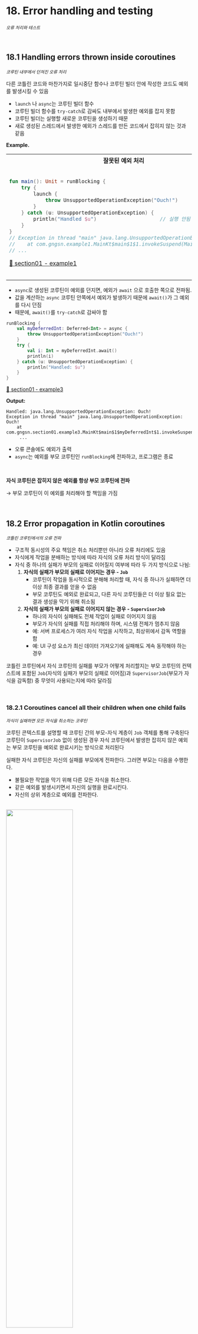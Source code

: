 # 18. Error handling and testing

<small><i>오류 처리와 테스트</i></small>

<br>

## 18.1 Handling errors thrown inside coroutines

<small><i>코루틴 내부에서 던져진 오류 처리</i></small>


다른 코틀린 코드와 마찬가지로 일시중단 함수나 코루틴 빌더 안에 작성한 코드도 예외를 발생시킬 수 있음 

- `launch` 나 `async`는 코루틴 빌더 함수
- 코루틴 빌더 함수를 `try-catch`로 감싸도 내부에서 발생한 예외를 잡지 못함
- 코루틴 빌더는 실행할 새로운 코루틴을 생성하기 때문
- 새로 생성된 스레드에서 발생한 예외가 스레드를 만든 코드에서 잡히지 않는 것과 같음


**Example.**


<table>
<tr>
    <th>잘못된 예외 처리</th>
    <th>올바른 예외 처리</th>
</tr>
<tr><td>

```kotlin
fun main(): Unit = runBlocking {
    try {
        launch {
            throw UnsupportedOperationException("Ouch!")
        }
    } catch (u: UnsupportedOperationException) {
        println("Handled $u")                     // 실행 안됨
    }
}
// Exception in thread "main" java.lang.UnsupportedOperationException: Ouch!
//    at com.gngsn.example1.MainKt$main$1$1.invokeSuspend(Main.kt:9)
// ...
```

[🔗 section01 - example1](https://github.com/gngsn/deepdive/blob/main/books/kotlin-in-action/chapter18/demo/src/main/kotlin/com/gngsn/section01/example1/Main.kt)


</td>
<td>

올바른 예외 처리 → `launch`에 전달되는 람다 블록 안에 `try-catch` 블록을 넣어야 함

```kotlin
fun main(): Unit = runBlocking {
    launch {
        try {
            throw UnsupportedOperationException("Ouch!")
        } catch (u: UnsupportedOperationException) {
            println("Handled $u")
        }
    }
}
// Handled java.lang.UnsupportedOperationException: Ouch!
```

[🔗 section01 - example2](https://github.com/gngsn/deepdive/blob/main/books/kotlin-in-action/chapter18/demo/src/main/kotlin/com/gngsn/section01/example2/Main.kt)

</td>
</table>

- `async`로 생성된 코루틴이 예외를 던지면, 예외가 `await` 으로 호출한 쪽으로 전파됨.
- 값을 계산하는 `async` 코루틴 안쪽에서 예외가 발생하기 때문에 `await()`가 그 예외를 다시 던짐
- 때문에, `await()`를 `try-catch`로 감싸야 함

```kotlin
runBlocking {
    val myDeferredInt: Deferred<Int> = async {
        throw UnsupportedOperationException("Ouch!")
    }
    try {
        val i: Int = myDeferredInt.await()
        println(i)
    } catch (u: UnsupportedOperationException) {
        println("Handled: $u")
    }
}
```

[🔗 section01 - example3](https://github.com/gngsn/deepdive/blob/main/books/kotlin-in-action/chapter18/demo/src/main/kotlin/com/gngsn/section01/example3/Main.kt)

**Output:**

```
Handled: java.lang.UnsupportedOperationException: Ouch!
Exception in thread "main" java.lang.UnsupportedOperationException: Ouch!
	at com.gngsn.section01.example3.MainKt$main$1$myDeferredInt$1.invokeSuspend(Main.kt:9)
     ...
```

- 오류 콘솔에도 예외가 출력
- `async`는 예외를 부모 코루틴인 `runBlocking`에 전파하고, 프로그램은 종료

<br>

**자식 코루틴은 잡히지 않은 예외를 항상 부모 코루틴에 전파**

→ 부모 코루틴이 이 예외를 처리해야 할 책임을 가짐

<br>

## 18.2 Error propagation in Kotlin coroutines

<small><i>코틀린 코루틴에서의 오류 전파</i></small>
- 구조적 동시성의 주요 책임은 취소 처리뿐만 아니라 오류 처리에도 있음
- 자식에게 작업을 분배하는 방식에 따라 자식의 오류 처리 방식이 달라짐
- 자식 중 하나의 실패가 부모의 실패로 이어질지 여부에 따라 두 가지 방식으로 나뉨:
    1. **자식의 실패가 부모의 실패로 이어지는 경우 - `Job`**
        - 코루틴이 작업을 동시적으로 분해해 처리할 때, 자식 중 하나가 실패하면 더 이상 최종 결과를 얻을 수 없음
        - 부모 코루틴도 예외로 완료되고, 다른 자식 코루틴들은 더 이상 필요 없는 결과 생성을 막기 위해 취소됨
    2. **자식의 실패가 부모의 실패로 이어지지 않는 경우 - `SupervisorJob`**
        - 하나의 자식이 실패해도 전체 작업이 실패로 이어지지 않음
        - 부모가 자식의 실패를 직접 처리해야 하며, 시스템 전체가 멈추지 않음
        - 예: 서버 프로세스가 여러 자식 작업을 시작하고, 최상위에서 감독 역할을 함
        - 예: UI 구성 요소가 최신 데이터 가져오기에 실패해도 계속 동작해야 하는 경우


코틀린 코루틴에서 자식 코루틴의 실패를 부모가 어떻게 처리할지는 
부모 코루틴의 컨텍스트에 포함된 `Job`(자식의 실패가 부모의 실패로 이어짐)과 `SupervisorJob`(부모가 자식을 감독함) 중 무엇이 사용되는지에 따라 달라짐

<br>

### 18.2.1 Coroutines cancel all their children when one child fails

<small><i>자식이 실패하면 모든 자식을 취소하는 코루틴</i></small>

코루틴 콘텍스트를 설명할 때 코루틴 간의 부모-자식 계층이 `Job` 객체를 통해 구축된다
코루틴이 `SupervisorJob` 없이 생성된 경우 자식 코루틴에서 발생한 잡히지 않은 예외는 부모 코루틴을 예외로 완료시키는 방식으로 처리된다

실패한 자식 코루틴은 자신의 실패를 부모에게 전파한다. 
그러면 부모는 다음을 수행한다.

- 불필요한 작업을 막기 위해 다른 모든 자식을 취소한다. 
- 같은 예외를 발생시키면서 자신의 실행을 완료시킨다.
- 자신의 상위 계층으로 예외를 전파한다.

<br><img src="./img/figure18-1.png" width="60%">

- 자식 코루틴이 잡히지 않는 예외로 실패하면 부모에게 통지
- 다시 부모는 형제 코루틴들을 모두 취소하고 예외를 코루틴 계층의 상위로 전달

<br>

> [!NOTE]
>
> 모든 '형제' 작업을 취소하는 기능은 코틀린 코루틴의 큰 장점임
> 
> 보통 언어 레벨에서 제공되지 않고, 프로그래머가 직접 구현해야 함 

<br>

같은 스코프 안에서 동시성 계산을 함께 수행하고 공통의 결과를 반환하는 코루틴 그룹에게 아주 유용
- 스코프 내의 하나의 코루틴이 잡을 수 없는 예외로 인해 실패한다는 건, 공통의 결과를 계산할 방법이 더 이상 없음
- 다른 형제 코루틴이 불필요해진 작업을 계속 수행하거나 자원을 계속 잡고 있는 것을 막기 위해 이들을 취소함

- 불필요한 작업을 피하고 자원을 해제하게 됨


**Example.**

```kotlin
runBlocking {
    // 첫번째 코루틴: Heartbeat 역할의 코루틴. 단순히 루프 돌면서 메시지 출력
    launch {
        try {
            while (true) {
                println("Heartbeat!")
                delay(500.milliseconds)
            }
        } catch (e: Exception) {
            println("Heartbeat terminated: $e")
            throw e
        }
    }
    // 두번째 코루틴: 1초 후 예외를 던짐. 이때, 예외를 잡아내지는 않음
    launch {
        delay(1.seconds)
        throw UnsupportedOperationException("Ow!")
    }
}
```

[🔗 section02 - example1](https://github.com/gngsn/deepdive/blob/main/books/kotlin-in-action/chapter18/demo/src/main/kotlin/com/gngsn/section02/example1/Main.kt)


**Output:**

```
Heartbeat!
Heartbeat!
Heartbeat!
Heartbeat terminated: kotlinx.coroutines.JobCancellationException: Parent job is Cancelling; job=BlockingCoroutine{Cancelling}@b065c63
Exception in thread "main" java.lang.UnsupportedOperationException: Ow!
	at com.gngsn.section02.example1.MainKt$main$1$2.invokeSuspend(Main.kt:25)
    ...
```

<br>

- 기본적으로, 모든 코루틴 빌더 <sub>예제의 `runBlocking`</sub>는 일반적인, 비감독<sup>nonsupervisor</sup> 코루틴을 생성
  - 때문에 하나의 코루틴이 잡히지 않은 예외로 종료되면, 다른 자식 코루틴들도 취소됨
- 오류 전파 동작은 모든 코루틴에게도 적용 
  - 예를 들어, launch로 시작된 코루틴 뿐만 아니라 `async`로 시작된 코루틴도 동일하게 동작

<br>

### 18.2.2 Structured concurrency only affects exceptions thrown across coroutine boundaries

<small><i>구조적 동시성은 코루틴 경계를 넘어 던져진 예외에만 영향을 미침</i></small>

- 형제 코루틴 취소와 예외 전파는 코루틴 스코프를 넘는 예외에만 적용됨
- 스코프를 넘는 예외를 던지지 않으면 형제 코루틴이 취소되지 않음
- 코루틴 내부의 `try-catch` 블록은 정상적으로 예외를 처리함
- 처리되지 않은 예외가 코루틴 계층 위로 전파되면 형제 코루틴도 취소됨
  - → 구조적 동시성 패러다임을 강제하는 데 도움
- 단, 처리되지 않은 예외 하나로 전체 애플리케이션이 종료되면 안 됨

<br>

### 18.2.3 Supervisors prevent parents and siblings from being cancelled

<small><i>슈퍼바이저는 부모와 형제의 취소를 방지함</i></small>


**슈퍼바이저 특징**

- 일반적인 `Job`과 달리, 자식의 실패를 부모에게 전파하지 않음
- 자식 코루틴이 실패해도 부모와 다른 자식 코루틴이 계속 실행됨
- 슈퍼바이저는 코루틴 계층의 최상위에서 자주 사용됨

<br><img src="./img/figure18-2.png" width="60%">


**`SupervisorJob`**

- 슈퍼바이저를 사용하려면 코루틴에 `SupervisorJob`을 연결해야 함
- `SupervisorJob`은 예외를 부모에게 전파하지 않고, 다른 자식 작업의 실패에도 영향을 받지 않음.
- 슈퍼바이저도 구조적 동시성에 참여하며, 취소될 수 있고 취소 예외는 정상적으로 전파됨.
- 슈퍼바이저의 동작을 확인하려면 `SupervisorScope` 함수를 사용해 스코프를 만들 수 있음.
- `SupervisorScope`는 자식 코루틴 중 하나가 실패해도 형제 코루틴이 종료되지 않음.
  - 부모와 형제 코루틴은 계속 작동하며, 예외는 더 이상 전파되지 않음.


하트 비트 코루틴이 계속 실행되도록 하려면 `launch` 호출을 `SupervisorScope`로 감싸면 됨.


**Example.**

```kotlin
import kotlinx.coroutines.*
import kotlin.time.Duration.Companion.milliseconds
import kotlin.time.Duration.Companion.seconds
 
fun main(): Unit = runBlocking {
    // 첫번째 코루틴: Heartbeat 역할의 코루틴. 단순히 루프 돌면서 메시지 출력
    launch {
        try {
            while (true) {
                println("Heartbeat!")
                delay(500.milliseconds)
            }
        } catch (e: Exception) {
            println("Heartbeat terminated: $e")
            throw e
        }
    }
    // 두번째 코루틴: 1초 후 예외를 던짐. 이때, 예외를 잡아내지는 않음
    launch {
        delay(1.seconds)
        throw UnsupportedOperationException("Ow!")
    }
}
```

**Output:**

```
Heartbeat!
Heartbeat!
Heartbeat terminated: kotlinx.coroutines.JobCancellationException: Parent job is Cancelling; job=BlockingCoroutine{Cancelling}@1517365b
Exception in thread "main" java.lang.UnsupportedOperationException: Ow!
```

<br><img src="./img/figure18-additional.png" alt="https://stackoverflow.com/questions/60899369/kotlin-coroutines-job-hierarchy-explanation" />


- 예외 이후에도 계속 실행되는 이유: `SupervisorJob`이 자식 코루틴에서 발생한 예외를 전체에 전파하지 않기 때문
- 코루틴 프레임워크는 종종 슈퍼바이저 역할의 코루틴 스코프를 기본 제공
- 케이토의 Application 스코프는 개별 요청보다 오래 실행되는 코루틴을 시작할 때 사용할 수 있음
  - 이 코루틴은 애플리케이션이 실행되는 동안 계속 살아있을 수 있음
- Application 스코프는 슈퍼바이저 역할을 하며, 한 코루틴에서 예외가 발생해도 전체 애플리케이션이 중단되지 않음
- 케이토의 `PipelineContext`는 요청 핸들러와 같은 수명의 코루틴을 관리함
- `PipelineContext` 내 여러 코루틴이 함께 요청에 대한 응답을 계산함
- 한 코루틴이 예외로 실패하면 관련된 다른 코루틴도 함께 취소됨
- 슈퍼바이저는 주로 애플리케이션 전체 수명이나 UI 표시 시간 등 오랫동안 실행되는 부분에 사용됨
- 세부 작업 함수에서는 슈퍼바이저를 잘 사용하지 않으며, 이는 오류 전파 시 불필요한 작업 취소가 바람직하기 때문

<br>

## 18.3 `CoroutineExceptionHandler`: The last resort for processing exceptions

<small><i>`CoroutineExceptionHandler`: 예외 처리를 위한 마지막 수단</i></small>


- 자식 코루틴에서 처리되지 않은 예외는 부모 코루틴으로 전파됨
- 이때, 예외가 슈퍼바이저나 계층의 최상위 루트 코루틴에 도달하면 더 이상 전파되지 않음
  - 이 시점에서 예외는 `CoroutineExceptionHandler`에 전달됨
  - `CoroutineExceptionHandler`는 코루틴 콘텍스트의 일부
- 콘텍스트에 예외 핸들러가 없으면 예외는 시스템 전역 예외 핸들러로 이동

- 순수 JVM과 안드로이드 프로젝트의 시스템 전역 예외 핸들러는 다름
  - JVM에서는 예외 스택트레이스를 콘솔에 출력하고, 안드로이드에서는 앱을 종료시킴
- `CoroutineExceptionHandler`를 코루틴 콘텍스트에 추가하면 예외 처리 동작을 커스텀할 수 있음
- 코틀린 프레임워크는 자체적으로 코루틴 예외 핸들러를 제공할 수 있음


**Example.**

```kotlin
val exceptionHandler = CoroutineExceptionHandler { context, exception ->
    println("[ERROR] $exception")
}
```

`CoroutineExceptionHandler`를 코루틴 콘텍스트의 원소로 추가할 수 있음


**Example:**

```kotlin
class ComponentWithScope(dispatcher: CoroutineDispatcher = Dispatchers.Default) {
    private val exceptionHandler = CoroutineExceptionHandler { _, e ->
       println("[ERROR] ${e.message}")
    }
 
    private val scope = CoroutineScope(
        // SupervisorJob(): 자식의 실패가 부모의 실패로 이어지지 않도록 함
        // exceptionHandler: 사용자 정의 예외 핸들러를 코루틴 콘텍스트의 요소로 지정
        SupervisorJob() + dispatcher + exceptionHandler
    )
 
    fun action() = scope.launch {
        // 예외를 던지는 코루틴
        throw UnsupportedOperationException("Ouch!")
    }
}
```
 
**Usage:**
 
```kotlin
fun main() = runBlocking {
    val supervisor = ComponentWithScope()
    supervisor.action()
    delay(1.seconds)            
}

// [ERROR] Ouch!     ← 예외가 커스텀 예외 핸들러에 의해 처리
```

- 슈퍼바이저의 직접적인 자식 코루틴은 커스텀 예외 핸들러나 디폴트 핸들러에 예외를 직접 전달해 처리
- 코루틴 예외 핸들러는 계층의 최상위 코루틴이 `launch` 빌더로 시작된 경우에만 호출됨
- 코루틴은 처리되지 않은 예외를 부모에게 위임하며, 이 위임은 계층의 최상위까지 계속됨
- 루트 코루틴이 아닌 코루틴의 콘텍스트에 설치된 핸들러는 사용되지 않음
  - 즉, 중간에 있는 `CoroutineExceptionHandler` 같은 건 존재하지 않음
- `GlobalScope.launch`로 루트 코루틴을 생성하고 커스텀 예외 핸들러를 콘텍스트에 제공할 수 있음
- 중간 예외 핸들러를 `launch` 코루틴에 제공해도, 계층 최상위의 핸들러만 실행되고 중간 핸들러는 사용되지 않음

<br>

```kotlin
private val topLevelHandler = CoroutineExceptionHandler { _, e ->
    println("[TOP] ${e.message}")
}
 
private val intermediateHandler = CoroutineExceptionHandler { _, e ->
    println("[INTERMEDIATE] ${e.message}")
}
 
@OptIn(DelicateCoroutinesApi::class)    // 미묘한 API를 명시적으로 사용하게 한다
fun main() {
    GlobalScope.launch(topLevelHandler) {
        launch(intermediateHandler) {
            throw UnsupportedOperationException("Ouch!")
        }
    }
    Thread.sleep(1000)
}
// [TOP] Ouch!
```

- 예외가 여전히 부모 코루틴에게 전파될 수 있기 때문

<br><img src="./img/figure18-3.png" width="60%"><br>

- 중간의 `launch` 호출에 코루틴 예외 핸들러가 있음에도 루트 코루틴이 아니기 때문에 예외가 계속해서 코루틴 계층을 따라 전파됨
- 그 결과 최상위 코루틴인 `GlobalScope.launch`의 예외 핸들러만 호출됨

<br>

### 18.3.1 Differences when using `CoroutineExceptionHandler` with `launch` or `async`

<small><i>`CoroutineExceptionHandler`를 `launch`와 `async`에 적용할 때의 차이점</i></small>



`coroutineExceptionHandler`(기본 핸들러든 커스텀 핸들러든)를 살펴볼 때 예외 핸들러는 계층의 최상위 코루틴이 `launch`로 생성된 경우에만 호출된다는 점에 유의해야 함
최상위 코루틴이 `async`로 생성된 경우에는 `CoroutineExceptionHandler`가 호출되지 않는다는 뜻


```kotlin
import kotlinx.coroutines.*
import kotlin.time.Duration.Companion.seconds
 
class ComponentWithScope(dispatcher: CoroutineDispatcher = 
  Dispatchers.Default) {
    private val exceptionHandler = CoroutineExceptionHandler { _, e ->
        println("[ERROR] ${e.message}")
    }
 
    private val scope = CoroutineScope(SupervisorJob() + dispatcher + 
    ➥ exceptionHandler)
 
    fun action() = scope.launch {
        async {
            throw UnsupportedOperationException("Ouch!")
        }
    }
}
 
fun main() = runBlocking {
    val supervisor = ComponentWithScope()
    supervisor.action()
    delay(1.seconds)
}
 
// [ERROR] Ouch!
```


바깥의 코루틴 (최상위 코루틴)을 `async`로 시작하도록 구현을 변경하면 코루틴 예외 핸들러가 호출되지 않는 것 을 확인할 수 있음

```kotlin
import kotlinx.coroutines.*
import kotlin.time.Duration.Companion.seconds
 
class ComponentWithScope(dispatcher: CoroutineDispatcher = 
  Dispatchers.Default) {
    private val exceptionHandler = CoroutineExceptionHandler { _, e ->
        println("[ERROR] ${e.message}")
    }
 
 
    private val scope = CoroutineScope(SupervisorJob() + dispatcher + 
      exceptionHandler)
 
 
    fun action() = scope.async {     ❶
        launch {
            throw UnsupportedOperationException("Ouch!")
        }
    }
}

fun main() = runBlocking {
    val supervisor = ComponentWithScope()
    supervisor.action()
    delay(1.seconds)
}
// No output is printed
```

- 최상위 `async` 코루틴의 예외는 `await()`를 호출하는 소비자가 처리
- 코루틴 예외 핸들러는 이 예외를 무시할 수 있음
- 소비자는 await를 `try-catch`로 감싸 예외를 처리할 수 있음
- `try-catch`는 코루틴 취소에는 영향을 주지 않음
- `Scope`에 `SupervisorJob`이 없으면, 처리되지 않은 예외가 다른 자식 코루틴도 모두 취소시킴

<br>

## 18.4 Handling errors in flows

<small><i>플로우에서 예외 처리</i></small>

플로우도 예외를 던질 수 있음

<br>

**Example.**

```kotlin
import kotlinx.coroutines.*
import kotlinx.coroutines.flow.*
 
class UnhappyFlowException: Exception()
 
// 플로우를 수집하면 5개의 원소 (0부터 4)가 배출된 다음에 UnhappyFlowException 예외가 발생
val exceptionalFlow = flow {
    repeat(5) { number ->
        emit(number)
    }
    throw UnhappyFlowException()
}
```

- 일반적으로 플로우의 일부분에 예외가 발생하면 `collect`에서 예외가 던져짐
  - e.g. 플로우가 생성되거나 변환되거나 수집되는 중간에 예외 발생 시
- 즉, `collect` 호출을 `try-catch` 블록으로 감싸면 예상대로 동작한다는 의미

```kotlin
fun main() = runBlocking {
    val transformedFlow = exceptionalFlow.map {
        it * 2
    }
    try {
        transformedFlow.collect {
            print("$it ")
        }
    } catch (u: UnhappyFlowException) {
        println("\nHandled: $u")
    }
}
```

**Output:**

```
0 2 4 6 8
Handled: UnhappyFlowException
```

<br>

### 18.4.1 Processing upstream exceptions with the catch operator

<small><i>`catch` 연산자로 업스트림 예외 처리</i></small>

복잡하고 긴 플로우 파이프라인을 구축할 때는 catch 연산자를 사용하는 쪽이 더 편리

**`catch` 연산자?**
- `catch`는 플로우에서 발생한 예외를 처리할 수 있는 중간 연산자
- 이 함수에 연결된 람다 안에서 플로우에 발생한 예외에 접근할 수 있음
- **예외**는 **람다의 파라미터로 전달**
  - 암시적 기본 이름 = `it`


**⚠️ Things to Watch Out For**
- `catch` 연산자는 취소 예외를 자동으로 인식하기 때문에, 취소가 발생한 경우에는 `catch` 블록이 호출되지 않음
- `catch`는 스스로 값을 방출할 수도 있기 때문에, 예외를 오류 값으로 변환해 다운스트림 플로우에서 소비할 수도 있음

**Example.** `catch` 연산자를 써서 예외 발생 시 기본 값 방출

```
runBlocking {
    exceptionalFlow
        .catch { cause ->
            println("\nHandled: $cause")
            emit(-1)
        }
        .collect {
            print("$it ")
        }
}
```

**Output:**

```
0 1 2 3 4
Handled: UnhappyFlowException
-1
```

- `catch` 연산자는 오직 업스트림에 대해서만 동작
  - ⚠️ 플로우 처리 예외는 파이프라인의 앞쪽 예외들만 잡음
- 

```kotlin
runBlocking {
    exceptionalFlow
        .map {
            it + 1
        }
        .catch { cause ->
            println("\nHandled $cause")
        }
        .onEach {       // `catch` 호출 다음에 위치한 `onEach` 람다에서 발생한 예외는 잡히지 않음
            throw UnhappyFlowException()
        }
        .collect()
}
```

**Output:**

```
Exception in thread "main" UnhappyFlowException
```

<br><img src="./img/figure18-4.png" /><br><br>

> [!NOTE]
> - `collect` 람다 안에서 발생한 예외를 처리하려면 `collect` 호출을 `try-catch` 블록으로 감싸면 됨
> - 그 대신 `onEach`, `catch`, `collect` 사슬을 모두 사용하지 않고 로직을 재작성할 수도 있음
> - 여기서 중요한 점은, 예외가 발생할 수 있는 지점 다음에 `catch` 연산자가 위치해야 한다는 것
> - `catch` 연산자는 업스트림에서 발생한 예외만 처리하므로, 예외를 `catch` 블록에서 다시 던져서 다운스트림에 있는 다른 `catch` 연산자에서 처리하게 하는 것도 완전히 올바른 코드

<br><br>

### 18.4.2 Retry the collection of a flow if predicate is true: The `retry` operator

<small><i>술어가 참일 때 플로우의 수집 재시도: `retry` 연산자</i></small>

- 플로우 처리 중 예외가 발생했을 때 작업을 재시도할 수 있음
- 예외를 처리하고 `Boolean` 값을 반환하는 람다를 사용할 수 있음
  1. 람다에서 `true`를 반환 시
  2. 지정한 최대 재시도 횟수만큼 재시도가 시작
  3. (재시도) 업스트림의 플로우가 처음부터 다시 수집되면서 모든 중간 연산이 재실행
- 재시도할 때는 업스트림 연산자가 **모두 다시 실행**된다는 점 명심
  - 작업이 멱등성을 갖는지 확인 필요


<br />

**Example.** 불안정한 플로우 수집을 재시도하기

```kotlin
import kotlinx.coroutines.flow.*
import kotlinx.coroutines.*
import kotlin.random.Random
 
class CommunicationException : Exception("Communication failed!")
 
val unreliableFlow = flow {
    println("Starting the flow!")
    repeat(10) { number ->
        if (Random.nextDouble() < 0.1) throw CommunicationException()
        emit(number)
    }
}
 
fun main() = runBlocking {
    unreliableFlow
        .retry(5) { cause ->
            println("\nHandled: $cause")
            cause is CommunicationException
        }
        .collect { number ->
            print("$number ")
        }
}
```

<br>

### 18.5 Testing coroutines and flows

<small><i>코루틴과 플로우 테스트</i></small>

코틀린 코루틴을 사용하는 코드를 위한 테스트도 일반적인 테스트와 마찬가지로 작동

테스트 메서드에서 코루틴을 사용하려면 `runTest` 코루틴 빌더를 사용

`runBlocking` 빌더 함수는 일반 코틀린 코드와 동시성 코틀린 코드 사이에 다리를 놓는 역할을 하기 때문에, 일시 중단 함수나 코루틴, 플로우를 사용하는 코드를 테스트할 때도 이를 쓸 수 있음.

그렇지만 이 접근 방식에는 단점이 있음
`runBlocking`을 사용하면 테스트가 실시간으로 실행됨.

이는 코드에 delay가 지정된 경우, 결과가 계산되기 전에 시간 지연이 전부 실행된다는 뜻.

예시:

500ms마다 한 번씩 센서를 질의하는 장치

사용자 입력 후 몇 백 ms 이후 검색하는 시스템

각각의 요청을 시뮬레이션할 때마다 몇 백 밀리초가 걸림.

<br>

### 18.5.1 Making tests using coroutines fast: Virtual time and the test dispatcher

<small><i>코루틴을 사용하는 테스트를 빠르게 만들기: 가상 시간과 테스트 디스패처</i></small>

코틀린 코루틴은 가상 시간을 사용해 테스트 실행을 빠르게 진행할 수 있음

```kotlin
class PlaygroundTest {
    @Test
    fun testDelay() = runTest {
        val startTime = System.currentTimeMillis()
        delay(20.seconds)       // 20초 delay를 선언해도, 테스트는 즉시 실행됨. 몇 밀리초 만에 완료
        println(System.currentTimeMillis() - startTime)
   // 11
    }
}
```

<br><br>

> [!NOTE]
> 
> 인위적인 지연 시간이 자동 진행되기 때문에 `runTest`는 기본적으로 타임아웃을 60초로 지정함 (실제 시간).
> 
> 혹은, `runTest`를 호출할 때, `timeout` 파라미터를 지정해서 할 수 있음.

<br><br>

- `runBlocking`과 마찬가지로 `runTest`의 디스패처는 단일 스레드

- 기본적으로 모든 자식 코루틴은 동시에 실행되며 테스트 코드와 병렬로 실행되지 않음

- 단일 스레드 디스패처를 공유하는 경우 다른 코루틴이 코드를 실행하려면 코드가 일시 중단 지점을 제공해야 함 → `runTest`도 동일

- `runTest` 본문에 일시 중단 지점이 없기 때문에 다음 테스트의 단언문은 실패

- `launch`로 시작한 코루틴이 단언문이 실행되기 전에 실행되게 할 수 있는 방법이 없기 때문


```kotlin
@Test
fun testDelay() = runTest {
    var x = 0
    launch {
        x++
    }
    launch {
        x++
    }
    assertEquals(2, x)
}
```

<br><br>

가상 디스패처의 현재 시간이 궁금하면 `currentTime` 속성을 사용할 수 있음

```kotlin
@OptIn(ExperimentalCoroutinesApi::class)
@Test
fun testDelay() = runTest {
    var x = 0
    launch {
        delay(500.milliseconds)
        x++
    }
    launch {
        delay(1.second)
        x++
    }
    println(currentTime) // 0
 
    delay(600.milliseconds)
    assertEquals(1, x)
    println(currentTime) // 600
 
    delay(500.milliseconds)
    assertEquals(2, x)
    println(currentTime) // 1100
}
```

- `runTest` 빌더함수의 블록 안에서는 `TestScope`라는 특수한 스코프에 접근할 수 있으며, 이 스코프는 `TestCoroutineScheduler` 기능을 사용할 수 있게 해줌
  - **`runCurrent`**: 현재 실행하게 예약된 코루틴을 실행
    - 즉시 실행할 새 코루틴이 예약되면 직접 실행됨
  - **`advanceUntilIdle`**: 예약된 모든 코루틴을 실행
    - 미래의 어느 시점에 실행하도록 예약된 코루틴까지 실행하려면 `advanceUntilIdle` 함수 사용


```kotlin
@OptIn(ExperimentalCoroutinesApi::class)
@Test
fun testDelay() = runTest {
    var x = 0
    launch {
        x++
        launch {
            x++
        }
    }
    launch {
        delay(200.milliseconds)
        x++
    }
    runCurrent()
    assertEquals(2, x)
    advanceUntilIdle()
    assertEquals(3, x)
}
```


> [!NOTE]
>  `Dispatchers.Default` 같은 다른 디스패처는 `TestCoroutineScheduler`에 대해 아무런 정보를 갖고 있지 않기 때문에 가상 시간 메커니즘의 영향을 받지 않음. 
> 
> 명시적으로 테스트 디스패처가 아닌 일반 디스패처에서 시작된 코루틴은 항상 지연을 전부 기다려야 함
> 
> 따라서 테스트를 더 빠르게 만들려면 디스패처를 변경할 수 있게 코드를 설계하는 것이 바람직
> 
> e.g. 디스패처를 파라미터로 받음


<br>

### 18.5.2 Testing flows with Turbine

<small><i>터빈으로 플로우 테스트</i></small>

`toList`를 호출해서 유한한 플로우의 모든 원소를 먼저 컬렉션에 수집한 다음, 기대한 모든 원소가 실제로 결과 컬렉션에 있는지 확인할 수 있음


```kotlin
val myFlow = flow {
    emit(1)
    emit(2)
    emit(3)
}
 
@Test
fun doTest() = runTest {
    val results = myFlow.toList()
    assertEquals(3, results.size)
}
```

더 복잡하며 무한한 플로우나 더 까다로운 불변성을 다뤄야할 수도 있음

→ 터빈<sup>Turbine</sup> 라이브러리를 통해 이런 경우를 지원할 수 있음

**터빈<sup>Turbine</sup>**
- 서드 파티라이브러리
- 하지만, 보통 플로우 기반 API 테스트에 필수 라이브러리로 간주
- [🔗 참고 - CashApp Turbine](https://github.com/cashapp/turbine)
- 핵심 기능은 플로우의 `test` 확장 함수
- `test` 함수는 새 코루틴을 실행하며 내부적으로 플로우를 수집
- `test`의 람다에서 `awaitItem`, `awaitComplete`, `awaitError` 함수를 테스트 프레임워크의 일반 단언문과 함께 사용해서 플로우에 대한 불변조건을 지정하고 검증할 수 있음
- 플로우가 방출한 모든 원소가 테스트에 의해 소비되도록 보장


```kotlin
@Test
fun doTest() = runTest {
    val results = myFlow.test {
        assertEquals(1, awaitItem())
        assertEquals(2, awaitItem())
        assertEquals(3, awaitItem())
        awaitComplete()
    }
}
```

- 여러 플로우를 결합해 테스트하는 기능 제공
- 테스트를 위해 시스템 일부를 대체할 수 있는 독립적인 Turbine 객체를 만드는 기능도 제공

<br/>

## Summary

- 한 코루틴 내부의 예외는 일반 코드처럼 처리 가능함
  - 코루틴 경계를 넘는 예외는 특별한 주의가 필요
- 처리되지 않은 예외 발생 시, 부모와 형제 코루틴이 모두 취소되는 구조적 동시성 적용
- `supervisorScope`와 `SupervisorJob`은 자식 중 하나가 실패해도 **나머지를 취소하지 않음**. 
  - 예외 전파를 막는 역할을 함
- `await`는 `async` 코루틴의 **예외를 다시 던지는 동작**을 함
- 슈퍼바이저는 장기 실행되는 애플리케이션 영역에서 자주 사용됨
  - 프레임워크에 내장된 부품으로 제공되는 경우도 있음
- **처리되지 않은 예외는 슈퍼바이저 또는 최상위 코루틴까지 전파**됨
  - 이후 `CoroutineExceptionHandler`로 전달되는 흐름을 가짐
  - 예외 핸들러가 없으면 시스템의 전역 예외 핸들러로 전달됨
- JVM은 예외를 콘솔에 기록하고, 안드로이드는 앱을 종료시키는 차이점이 있음
- `CoroutineExceptionHandler`는 예외를 잡지는 못하지만, 예외 기록 방식을 커스터마이징하는 마지막 수단임. 
  - 계층의 최상단에 있는 **루트 코루틴의 컨텍스트에 위치**함


